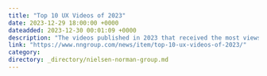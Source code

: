 ```yaml
---
title: "Top 10 UX Videos of 2023"
date: 2023-12-29 18:00:00 +0000
dateadded: 2023-12-30 00:01:09 +0000
description: "The videos published in 2023 that received the most views from our audience"
link: "https://www.nngroup.com/news/item/top-10-ux-videos-of-2023/"
category:
directory: _directory/nielsen-norman-group.md
---
```

